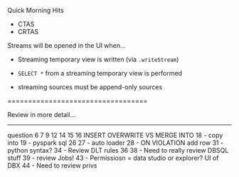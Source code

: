 Quick Morning Hits

- CTAS
- CRTAS

Streams will be opened in the UI when...

- Streaming temporary view is written (via `.writeStream`)
- `SELECT *` from a streaming temporary view is performed

- streaming sources must be append-only sources






==================================

Review in more detail...














-----------------------------------


question 6
7
9
12
14
15
16
INSERT OVERWRITE VS MERGE INTO
18	- copy into
19 - pyspark sql
26
27 - auto loader
28 - ON VIOLATION add row
31 - python syntax?
34 - Review DLT rules
36
38 - Need to really review DBSQL stuff
39 - review Jobs!
43 - Permissiosn = data studio or explorer? UI of DBX
44 - Need to review privs